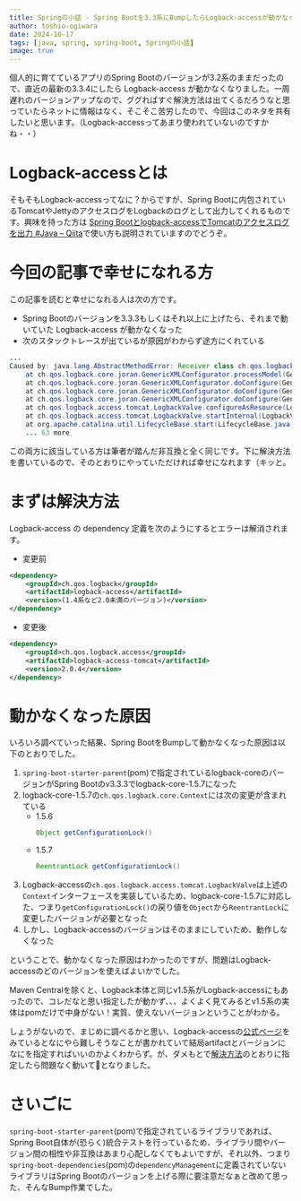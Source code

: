 ```yaml
---
title: Springの小話 - Spring Bootを3.3系にBumpしたらLogback-accessが動かなくなった
author: toshio-ogiwara
date: 2024-10-17
tags: [java, spring, spring-boot, Springの小話]
image: true
---
```

個人的に育てているアプリのSpring Bootのバージョンが3.2系のままだったので、直近の最新の3.3.4にしたら Logback-access が動かなくなりました。一周遅れのバージョンアップなので、ググればすぐ解決方法は出てくるだろうなと思っていたらネットに情報はなく、そこそこ苦労したので、今回はこのネタを共有したいと思います。（Logback-accessってあまり使われていないのですかね・・）

# Logback-accessとは
そもそもLogback-accessってなに？からですが、Spring Bootに内包されているTomcatやJettyのアクセスログをLogbackのログとして出力してくれるものです。興味を持った方は [Spring Bootとlogback-accessでTomcatのアクセスログを出力 #Java – Qiita](https://qiita.com/kagamihoge/items/56ecfacd962fac6070f0)で使い方も説明されていますのでどうぞ。

# 今回の記事で幸せになれる方
この記事を読むと幸せになれる人は次の方です。

- Spring Bootのバージョンを3.3.3もしくはそれ以上に上げたら、それまで動いていた Logback-access が動かなくなった
- 次のスタックトレースが出ているが原因がわからず途方にくれている
```java
... 
Caused by: java.lang.AbstractMethodError: Receiver class ch.qos.logback.access.tomcat.LogbackValve does not define or inherit an implementation of the resolved method 'abstract java.util.concurrent.locks.ReentrantLock getConfigurationLock()' of interface ch.qos.logback.core.Context.
	at ch.qos.logback.core.joran.GenericXMLConfigurator.processModel(GenericXMLConfigurator.java:218)
	at ch.qos.logback.core.joran.GenericXMLConfigurator.doConfigure(GenericXMLConfigurator.java:178)
	at ch.qos.logback.core.joran.GenericXMLConfigurator.doConfigure(GenericXMLConfigurator.java:123)
	at ch.qos.logback.core.joran.GenericXMLConfigurator.doConfigure(GenericXMLConfigurator.java:66)
	at ch.qos.logback.access.tomcat.LogbackValve.configureAsResource(LogbackValve.java:230)
	at ch.qos.logback.access.tomcat.LogbackValve.startInternal(LogbackValve.java:159)
	at org.apache.catalina.util.LifecycleBase.start(LifecycleBase.java:164)
	... 63 more
```

この両方に該当している方は筆者が踏んだ非互換と全く同じです。下に解決方法を書いているので、そのとおりにやっていただければ幸せになれます（キッと。

# まずは解決方法
Logback-access の dependency 定義を次のようにするとエラーは解消されます。

- 変更前
```xml
<dependency>
    <groupId>ch.qos.logback</groupId>
    <artifactId>logback-access</artifactId>
    <version>(1.4系など2.0未満のバージョン)</version>
</dependency>
```

- 変更後
```xml
<dependency>
    <groupId>ch.qos.logback.access</groupId>
    <artifactId>logback-access-tomcat</artifactId>
    <version>2.0.4</version>
</dependency>
```

# 動かなくなった原因
いろいろ調べていった結果、Spring BootをBumpして動かなくなった原因は以下のとおりでした。

1. `spring-boot-starter-parent`(pom)で指定されているlogback-coreのバージョンがSpring Bootのv3.3.3でlogback-core-1.5.7になった
2. logback-core-1.5.7の`ch.qos.logback.core.Context`には次の変更が含まれている
     - 1.5.6
       ```java
       Object getConfigurationLock()
       ```
     - 1.5.7
       ```java
       ReentrantLock getConfigurationLock()
       ```
3. Logback-accessの`ch.qos.logback.access.tomcat.LogbackValve`は上述の`Context`インターフェースを実装しているため、logback-core-1.5.7に対応した、つまり`getConfigurationLock()`の戻り値を`Object`から`ReentrantLock`に変更したバージョンが必要となった
4. しかし、Logback-accessのバージョンはそのままにしていため、動作しなくなった

ということで、動かなくなった原因はわかったのですが、問題はLogback-accessのどのバージョンを使えばよいかでした。

Maven Centralを除くと、Logback本体と同じv1.5系がLogback-accessにもあったので、コレだなと思い指定したが動かず、、、よくよく見てみるとv1.5系の実体はpomだけで中身がない！実質、使えないバージョンということがわかる。

しょうがないので、まじめに調べるかと思い、Logback-accessの[公式ページ](https://logback.qos.ch/access.html)をみているとなにやら難しそうなことが書かれていて結局artifactとバージョンになにを指定すればいいのかよくわからず。が、ダメもとで[解決方法](#まずは解決方法)のとおりに指定したら問題なく動いて🙌となりました。

# さいごに
`spring-boot-starter-parent`(pom)で指定されているライブラリであれば、Spring Boot自体が(恐らく)統合テストを行っているため、ライブラリ間やバージョン間の相性や非互換はあまり心配しなくてもよいですが、それ以外、つまり`spring-boot-dependencies`(pom)の`dependencyManagement`に定義されていないライブラリはSpring Bootのバージョンを上げる際に要注意だなぁと改めて思った、そんなBump作業でした。
